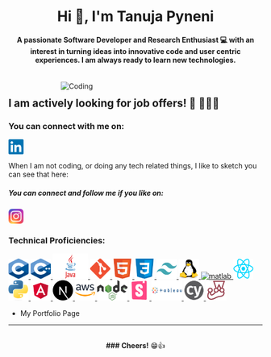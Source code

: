 <h1 align="center">Hi 👋, I'm Tanuja Pyneni </h1>
<h4 align="center">A passionate Software Developer and Research Enthusiast 💻 with an interest in turning ideas into innovative code and user centric experiences. I am always ready to learn new technologies.</h4>
<br />
<img align="right" alt="Coding" width="400" src="https://github.com/TanujaP07/TanujaP07/blob/main/assets/working-chart.gif">

## I am actively looking for job offers! 🏢 🏃‍♂️💨

<h3 align="left">You can connect with me on:</h3>
<p align="left">
<a href="https://www.linkedin.com/in/tanuja-pyneni-121373169/" target="blank"><img align="center" src="https://github.com/TanujaP07/TanujaP07/blob/main/assets/icons/linkedin.png" alt="tanuja-pyneni" height="30" width="30" /></a>

When I am not coding, or doing any tech related things, I like to sketch you can see that here:

<h5 align="left">You can connect and follow me if you like on:</h5>
<a href="https://www.instagram.com/manga_me_tan/" target="blank"><img align="center" src="https://github.com/TanujaP07/TanujaP07/blob/main/assets/icons/instagram.png" alt="tanuja-pyneni-art_account" height="30" width="30" /></a>
</p>

<h3 align="left">Technical Proficiencies:</h3>
<p align="left">
<a href="https://www.cprogramming.com/" target="_blank" rel="noreferrer"> 
  <img src="https://github.com/TanujaP07/TanujaP07/blob/main/assets/icons/c.png" alt="c" width="40" height="40"/> 
</a> 
<a href="https://www.w3schools.com/cpp/" target="_blank" rel="noreferrer"> 
  <img src="https://github.com/TanujaP07/TanujaP07/blob/main/assets/icons/c++.png" alt="cplusplus" width="40" height="40"/> 
</a> 
<a href="https://www.java.com/en/" target="_blank" rel="noreferrer"> 
  <img src="https://github.com/TanujaP07/TanujaP07/blob/main/assets/icons/java.png" alt="java" width="70" height="50"/> 
</a> 
<a href="https://git-scm.com/" target="_blank" rel="noreferrer"> 
  <img src="https://github.com/TanujaP07/TanujaP07/blob/main/assets/icons/git.png" alt="git" width="40" height="40"/> 
</a>
<a href="https://www.w3.org/html/" target="_blank" rel="noreferrer"> 
  <img src="https://github.com/TanujaP07/TanujaP07/blob/main/assets/icons/html.png" alt="html5" width="40" height="40"/>
</a> 
<a href="https://www.w3schools.com/css/" target="_blank" rel="noreferrer"> 
  <img src="https://github.com/TanujaP07/TanujaP07/blob/main/assets/icons/css.png" alt="css" width="40" height="40"/>
</a> 
<a href="https://tailwindcss.com/" target="_blank" rel="noreferrer"> 
  <img src="https://github.com/TanujaP07/TanujaP07/blob/main/assets/icons/tailwind.png" alt="tailwind" width="40" height="40"/> 
</a> 
<a href="https://www.linux.org/" target="_blank" rel="noreferrer"> 
  <img src="https://github.com/TanujaP07/TanujaP07/blob/main/assets/icons/linux.png" alt="linux" width="40" height="40"/> 
</a> 
<a href="https://www.mathworks.com/" target="_blank" rel="noreferrer"> 
  <img src="https://upload.wikimedia.org/wikipedia/commons/2/21/Matlab_Logo.png" alt="matlab" width="40" height="40"/> 
</a> 
<a href="https://react.dev/" target="_blank" rel="noreferrer"> 
  <img src="https://github.com/TanujaP07/TanujaP07/blob/main/assets/icons/react.png" alt="react" width="40" height="40"/> 
</a> 
<a href="https://www.python.org" target="_blank" rel="noreferrer"> 
  <img src="https://github.com/TanujaP07/TanujaP07/blob/main/assets/icons/python.png" alt="python" width="40" height="40"/> 
</a> 
<a href="https://angular.io/" target="_blank" rel="noreferrer"> 
  <img src="https://github.com/TanujaP07/TanujaP07/blob/main/assets/icons/angular.png" alt="angular" width="40" height="40"/> 
</a> 
<a href="https://nextjs.org/" target="_blank" rel="noreferrer"> 
  <img src="https://github.com/TanujaP07/TanujaP07/blob/main/assets/icons/nextjs.png" alt="nextjs" width="40" height="40"/> 
</a> 
<a href="https://aws.amazon.com/" target="_blank" rel="noreferrer"> 
  <img src="https://github.com/TanujaP07/TanujaP07/blob/main/assets/icons/aws.png" alt="aws" width="40" height="40"/> 
</a>
<a href="https://nodejs.org/en" target="_blank" rel="noreferrer"> 
  <img src="https://github.com/TanujaP07/TanujaP07/blob/main/assets/icons/node.png" alt="node" width="60" height="40"/> 
</a> 
<a href="https://storybook.js.org/" target="_blank" rel="noreferrer"> 
  <img src="https://github.com/TanujaP07/TanujaP07/blob/main/assets/icons/storybook.png" alt="storybook" width="40" height="40"/> 
</a> 
<a href="https://www.tableau.com/" target="_blank" rel="noreferrer"> 
  <img src="https://github.com/TanujaP07/TanujaP07/blob/main/assets/icons/tableau.png" alt="tableau" width="60" height="40"/> 
</a> 
<a href="https://www.cypress.io" target="_blank" rel="noreferrer"> 
  <img src="https://github.com/TanujaP07/TanujaP07/blob/main/assets/icons/cypress.png" alt="cypress" width="40" height="40"/> 
</a>  
<a href="https://jestjs.io" target="_blank" rel="noreferrer"> 
  <img src="https://github.com/TanujaP07/TanujaP07/blob/main/assets/icons/jest.png" alt="jest" width="40" height="40"/> 
</a> 
</p>

- My Portfolio Page
  
<hr>  
<br/>
<div align="center">

<div>
  <strong>### Cheers!</strong> 😁👍
